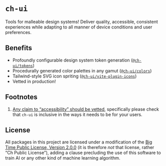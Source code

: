 # `ch-ui`

Tools for malleable design systems! Deliver quality, accessible, consistent experiences while adapting to all manner of device conditions and user preferences.

## Benefits

- Profoundly configurable design system token generation ([`@ch-ui/tokens`](https://ch-ui.dev/tokens))
- Procedurally generated color palettes in any gamut ([`@ch-ui/colors`](https://ch-ui.dev/tokens/colors))
- Tailwind-style SVG icon spriting ([`@ch-ui/vite-plugin-icons`](https://ch-ui.dev/vite-plugin-icons))
- Vetted in production!

## Footnotes

1. [Any claim to “accessibility” should be vetted](https://hidde.blog/accessible-front-end-components-claims-vs-reality/), specifically please check that `ch-ui` is inclusive in the ways it needs to be for your users.

## License

All packages in this project are licensed under a modification of the [Big Time Public License, Version 2.0.0](https://bigtimelicense.com/versions/2.0.0) (it is therefore *not* that license, rather “Ch Public License”), adding a clause precluding the use of this software to train AI or any other kind of machine learning algorithm.
